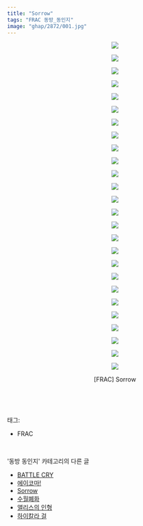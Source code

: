 ```yaml
---
title: "Sorrow"
tags: "FRAC 동방_동인지"
image: "ghap/2872/001.jpg"
---
```

<div class="article">
<p style="text-align: center; clear: none; float: none;"><img src="{{ site.nasurl }}/ghap/2872/001.jpg"/></p>
<p style="text-align: center; clear: none; float: none;"><img src="{{ site.nasurl }}/ghap/2872/002.jpg"/></p>
<p style="text-align: center; clear: none; float: none;"><img src="{{ site.nasurl }}/ghap/2872/003.jpg"/></p>
<p style="text-align: center; clear: none; float: none;"><img src="{{ site.nasurl }}/ghap/2872/004.jpg"/></p>
<p style="text-align: center; clear: none; float: none;"><img src="{{ site.nasurl }}/ghap/2872/005.jpg"/></p>
<p style="text-align: center; clear: none; float: none;"><img src="{{ site.nasurl }}/ghap/2872/006.jpg"/></p>
<p style="text-align: center; clear: none; float: none;"><img src="{{ site.nasurl }}/ghap/2872/007.jpg"/></p>
<p style="text-align: center; clear: none; float: none;"><img src="{{ site.nasurl }}/ghap/2872/008.jpg"/></p>
<p style="text-align: center; clear: none; float: none;"><img src="{{ site.nasurl }}/ghap/2872/009.jpg"/></p>
<p style="text-align: center; clear: none; float: none;"><img src="{{ site.nasurl }}/ghap/2872/010.jpg"/></p>
<p style="text-align: center; clear: none; float: none;"><img src="{{ site.nasurl }}/ghap/2872/011.jpg"/></p>
<p style="text-align: center; clear: none; float: none;"><img src="{{ site.nasurl }}/ghap/2872/012.jpg"/></p>
<p style="text-align: center; clear: none; float: none;"><img src="{{ site.nasurl }}/ghap/2872/013.jpg"/></p>
<p style="text-align: center; clear: none; float: none;"><img src="{{ site.nasurl }}/ghap/2872/014.jpg"/></p>
<p style="text-align: center; clear: none; float: none;"><img src="{{ site.nasurl }}/ghap/2872/015.jpg"/></p>
<p style="text-align: center; clear: none; float: none;"><img src="{{ site.nasurl }}/ghap/2872/016.jpg"/></p>
<p style="text-align: center; clear: none; float: none;"><img src="{{ site.nasurl }}/ghap/2872/017.jpg"/></p>
<p style="text-align: center; clear: none; float: none;"><img src="{{ site.nasurl }}/ghap/2872/018.jpg"/></p>
<p style="text-align: center; clear: none; float: none;"><img src="{{ site.nasurl }}/ghap/2872/019.jpg"/></p>
<p style="text-align: center; clear: none; float: none;"><img src="{{ site.nasurl }}/ghap/2872/020.jpg"/></p>
<p style="text-align: center; clear: none; float: none;"><img src="{{ site.nasurl }}/ghap/2872/021.jpg"/></p>
<p style="text-align: center; clear: none; float: none;"><img src="{{ site.nasurl }}/ghap/2872/022.jpg"/></p>
<p style="text-align: center; clear: none; float: none;"><img src="{{ site.nasurl }}/ghap/2872/023.jpg"/></p>
<p style="text-align: center; clear: none; float: none;"><img src="{{ site.nasurl }}/ghap/2872/024.jpg"/></p>
<p style="text-align: center; clear: none; float: none;"><img src="{{ site.nasurl }}/ghap/2872/025.jpg"/></p>
<p style="text-align: center; clear: none; float: none;"><img src="{{ site.nasurl }}/ghap/2872/026.jpg"/></p>
<p style="text-align: center; clear: none; float: none;">[FRAC] Sorrow</p>
<p><br/></p>
</div><br/>
<div class="tagTrail">
<p>태그: </p>
<ul>
<li>FRAC</li>
</ul>
</div><br/>
<div class="another">
<p>'동방 동인지' 카테고리의 다른 글</p>
<ul>
<li><a href="/2016-12-09-ghap_2874">BATTLE CRY</a></li>
<li><a href="/2016-12-09-ghap_2873">에이코마!</a></li>
<li><a href="/2016-12-09-ghap_2872">Sorrow</a></li>
<li><a href="/2016-12-09-ghap_2871">수월폐화</a></li>
<li><a href="/2016-12-09-ghap_2870">앨리스의 인형</a></li>
<li><a href="/2016-12-09-ghap_2869">하이칼라 걸</a></li>
</ul>
</div><br/>
<div class="cb_module cb_fluid">
<div class="cb_wrt cb_profile">
</div><!-- commentList close -->
</div><br/>
